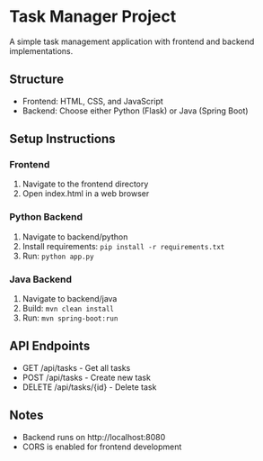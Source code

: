 # Task Manager Project

A simple task management application with frontend and backend implementations.

## Structure
- Frontend: HTML, CSS, and JavaScript
- Backend: Choose either Python (Flask) or Java (Spring Boot)

## Setup Instructions

### Frontend
1. Navigate to the frontend directory
2. Open index.html in a web browser

### Python Backend
1. Navigate to backend/python
2. Install requirements: `pip install -r requirements.txt`
3. Run: `python app.py`

### Java Backend
1. Navigate to backend/java
2. Build: `mvn clean install`
3. Run: `mvn spring-boot:run`

## API Endpoints
- GET /api/tasks - Get all tasks
- POST /api/tasks - Create new task
- DELETE /api/tasks/{id} - Delete task

## Notes
- Backend runs on http://localhost:8080
- CORS is enabled for frontend development